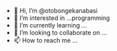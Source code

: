 - 👋 Hi, I’m @otobongekanabasi
- 👀 I’m interested in ...programming 
- 🌱 I’m currently learning ...
- 💞️ I’m looking to collaborate on ...
- 📫 How to reach me ...

<!---
otobongekanabasi/otobongekanabasi is a ✨ special ✨ repository because its `README.md` (this file) appears on your GitHub profile.
You can click the Preview link to take a look at your changes.
--->
